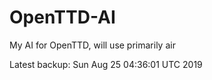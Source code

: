 # OpenTTD-AI
My AI for OpenTTD, will use primarily air

Latest backup: Sun Aug 25 04:36:01 UTC 2019
